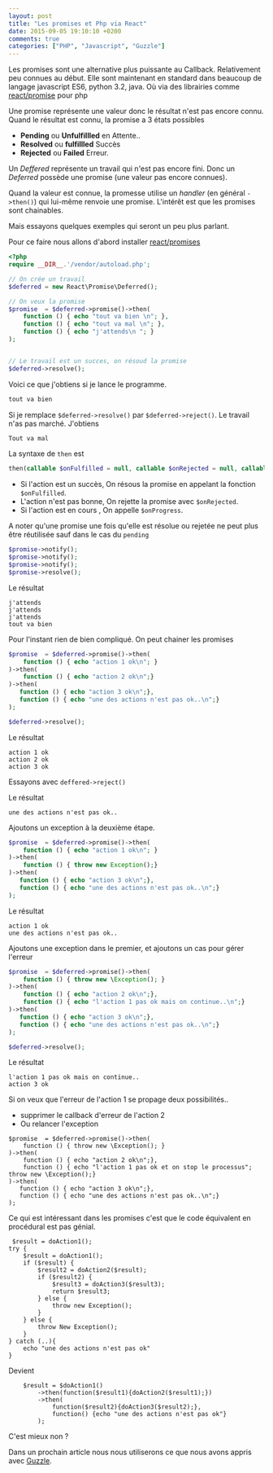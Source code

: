 ```yaml
---
layout: post
title: "Les promises et Php via React"
date: 2015-09-05 19:10:10 +0200
comments: true
categories: ["PHP", "Javascript", "Guzzle"] 
---
```


Les promises sont une alternative plus puissante au Callback. Relativement peu connues au début. Elle sont maintenant en standard dans beaucoup de langage javascript ES6, python 3.2, java. Où via des librairies comme [react/promise](https://github.com/reactphp/promise) pour php

Une promise représente une valeur donc le résultat n'est pas encore connu.
Quand le résultat est connu,  la promise a 3 états possibles

 * **Pending** ou **Unfulfillled**  en Attente..
 * **Resolved** ou **fulfillled**  Succès
 * **Rejected** ou **Failed**  Erreur.
 
Un *Deffered* représente un travail qui n'est pas encore fini. Donc un *Deferred* possède une promise (une valeur pas encore connues).

Quand la valeur est connue, la promesse utilise un *handler* (en général `->then()`) qui lui-même renvoie une promise. L'intérêt est que les promises sont chainables.

Mais essayons quelques exemples qui seront un peu plus parlant.

Pour ce faire nous allons d'abord installer [react/promises](https://github.com/reactphp/promise)

``` php
<?php
require __DIR__.'/vendor/autoload.php';

// On crée un travail
$deferred = new React\Promise\Deferred();

// On veux la promise
$promise  = $deferred->promise()->then(
    function () { echo "tout va bien \n"; },
    function () { echo "tout va mal \n"; },
    function () { echo "j'attends\n "; }
);


// Le travail est un succes, on résoud la promise
$deferred->resolve(); 
```

Voici ce que j'obtiens si je lance le programme.

``` php
tout va bien
```

Si je remplace `$deferred->resolve()` par `$deferred->reject()`. Le travail n'as pas marché. J'obtiens 

``` php
Tout va mal
``` 
La syntaxe de `then` est 

``` php
then(callable $onFulfilled = null, callable $onRejected = null, callable $onProgress = null)
```

 * Si l'action est un succès, On résous la promise en appelant la fonction `$onFulfilled`.
 * L'action n'est pas bonne, On rejette la promise avec `$onRejected`.
 * Si l'action est en cours , On appelle `$onProgress`.

A noter qu'une promise une fois qu'elle est résolue ou rejetée ne peut plus être réutilisée sauf dans le cas du `pending`

``` php
$promise->notify();
$promise->notify();
$promise->notify();
$promise->resolve();
```

Le résultat

``` 
j'attends
j'attends
j'attends
tout va bien
```

Pour l'instant rien de bien compliqué. On peut chainer les promises

``` php 
$promise  = $deferred->promise()->then(
    function () { echo "action 1 ok\n"; }
)->then(
    function () { echo "action 2 ok\n";}
)->then(
   function () { echo "action 3 ok\n";},
   function () { echo "une des actions n'est pas ok..\n";}
);

$deferred->resolve();
```

Le résultat
```
action 1 ok
action 2 ok
action 3 ok
```

Essayons avec `deffered->reject()`

Le résultat 

```
une des actions n'est pas ok..
```

Ajoutons un exception à la deuxième étape.
``` php 
$promise  = $deferred->promise()->then(
    function () { echo "action 1 ok\n"; }
)->then(
    function () { throw new Exception();}
)->then(
   function () { echo "action 3 ok\n";},
   function () { echo "une des actions n'est pas ok..\n";}
);

```

Le résultat
```
action 1 ok
une des actions n'est pas ok..
```

Ajoutons une exception dans le premier, et ajoutons un cas pour gérer l'erreur
``` php
$promise  = $deferred->promise()->then(
    function () { throw new \Exception(); }
)->then(
    function () { echo "action 2 ok\n";},
    function () { echo "l'action 1 pas ok mais on continue..\n";}
)->then(
   function () { echo "action 3 ok\n";},
   function () { echo "une des actions n'est pas ok..\n";}
);

$deferred->resolve();
```

Le résultat
```
l'action 1 pas ok mais on continue..
action 3 ok
```

Si on veux que l'erreur de l'action 1 se propage deux possibilités..

 * supprimer le callback d'erreur de l'action 2
 * Ou relancer l'exception

```
$promise  = $deferred->promise()->then(
    function () { throw new \Exception(); }
)->then(
    function () { echo "action 2 ok\n";},
    function () { echo "l'action 1 pas ok et on stop le processus"; throw new \Exception();}
)->then(
   function () { echo "action 3 ok\n";},
   function () { echo "une des actions n'est pas ok..\n";}
);
```


Ce qui est intéressant dans les promises c'est que le code équivalent en procédural est pas génial.
```
 $result = doAction1();
try {
    $result = doAction1();
    if ($result) {
        $result2 = doAction2($result);
        if ($result2) {
            $result3 = doAction3($result3);
            return $result3;
        } else {
            throw new Exception();
        }
    } else {
        throw New Exception();
    }
} catch (..){
    echo "une des actions n'est pas ok"
}
```

Devient
```
    $result = $doAction1()
        ->then(function($result1){doAction2($result1);})
        ->then(
            function($result2){doAction3($result2);},
            function() {echo "une des actions n'est pas ok"}
        );
``` 

C'est mieux non ?

Dans un prochain article nous nous utiliserons ce que nous avons appris avec [Guzzle](http://guzzle.readthedocs.org/en/latest/).
